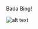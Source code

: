 Bada Bing!
 

![alt text](https://www.usmagazine.com/wp-content/uploads/2024/01/Did-Tony-Soprano-Die-in-The-Sopranos-Revisiting-the-Series-Finale-FEATURE.jpg?crop=0px%2C9px%2C634px%2C358px&resize=1600%2C900&quality=86&strip=all)
